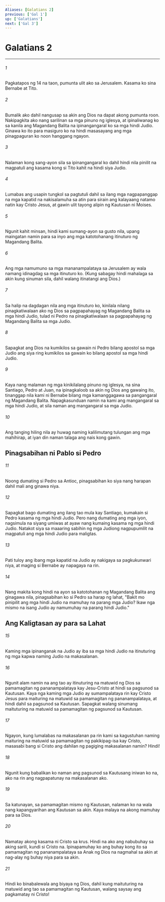```yaml
---
Aliases: [Galatians 2]
previous: ['Gal 1']
up: ['Galatians']
next: ['Gal 3']
---
```

# Galatians 2

***

###### 1
Pagkatapos ng 14 na taon, pumunta ulit ako sa Jerusalem. Kasama ko sina Bernabe at Tito. 

###### 2
Bumalik ako dahil nangusap sa akin ang Dios na dapat akong pumunta roon. Nakipagkita ako nang sarilinan sa mga pinuno ng iglesya, at ipinaliwanag ko sa kanila ang Magandang Balita na ipinangangaral ko sa mga hindi Judio. Ginawa ko ito para masiguro ko na hindi masasayang ang mga pinagpaguran ko noon hanggang ngayon. 

###### 3
Nalaman kong sang-ayon sila sa ipinangangaral ko dahil hindi nila pinilit na magpatuli ang kasama kong si Tito kahit na hindi siya Judio. 

###### 4
Lumabas ang usapin tungkol sa pagtutuli dahil sa ilang mga nagpapanggap na mga kapatid na nakisalamuha sa atin para sirain ang kalayaang natamo natin kay Cristo Jesus, at gawin ulit tayong alipin ng Kautusan ni Moises. 

###### 5
Ngunit kahit minsan, hindi kami sumang-ayon sa gusto nila, upang maingatan namin para sa inyo ang mga katotohanang itinuturo ng Magandang Balita. 

###### 6
Ang mga namumuno sa mga mananampalataya sa Jerusalem ay wala namang idinagdag sa mga itinuturo ko. (Kung sabagay hindi mahalaga sa akin kung sinuman sila, dahil walang itinatangi ang Dios.) 

###### 7
Sa halip na dagdagan nila ang mga itinuturo ko, kinilala nilang pinagkatiwalaan ako ng Dios sa pagpapahayag ng Magandang Balita sa mga hindi Judio, tulad ni Pedro na pinagkatiwalaan sa pagpapahayag ng Magandang Balita sa mga Judio. 

###### 8
Sapagkat ang Dios na kumikilos sa gawain ni Pedro bilang apostol sa mga Judio ang siya ring kumikilos sa gawain ko bilang apostol sa mga hindi Judio. 

###### 9
Kaya nang malaman ng mga kinikilalang pinuno ng iglesya, na sina Santiago, Pedro at Juan, na ipinagkaloob sa akin ng Dios ang gawaing ito, tinanggap nila kami ni Bernabe bilang mga kamanggagawa sa pangangaral ng Magandang Balita. Napagkasunduan namin na kami ang mangangaral sa mga hindi Judio, at sila naman ang mangangaral sa mga Judio. 

###### 10
Ang tanging hiling nila ay huwag naming kalilimutang tulungan ang mga mahihirap, at iyan din naman talaga ang nais kong gawin.

## Pinagsabihan ni Pablo si Pedro 

###### 11
Noong dumating si Pedro sa Antioc, pinagsabihan ko siya nang harapan dahil mali ang ginawa niya. 

###### 12
Sapagkat bago dumating ang ilang tao mula kay Santiago, kumakain si Pedro kasama ng mga hindi Judio. Pero nang dumating ang mga iyon, nagsimula na siyang umiwas at ayaw nang kumaing kasama ng mga hindi Judio. Natakot siya sa maaaring sabihin ng mga Judiong nagpupumilit na magpatuli ang mga hindi Judio para maligtas. 

###### 13
Pati tuloy ang ibang mga kapatid na Judio ay nakigaya sa pagkukunwari niya, at maging si Bernabe ay napagaya na rin. 

###### 14
Nang makita kong hindi na ayon sa katotohanan ng Magandang Balita ang ginagawa nila, pinagsabihan ko si Pedro sa harap ng lahat, "Bakit mo pinipilit ang mga hindi Judio na mamuhay na parang mga Judio? Ikaw nga mismo na isang Judio ay namumuhay na parang hindi Judio." 

## Ang Kaligtasan ay para sa Lahat 

###### 15
Kaming mga ipinanganak na Judio ay iba sa mga hindi Judio na itinuturing ng mga kapwa naming Judio na makasalanan. 

###### 16
Ngunit alam namin na ang tao ay itinuturing na matuwid ng Dios sa pamamagitan ng pananampalataya kay Jesu-Cristo at hindi sa pagsunod sa Kautusan. Kaya nga kaming mga Judio ay sumampalataya rin kay Cristo Jesus para maituring na matuwid sa pamamagitan ng pananampalataya, at hindi dahil sa pagsunod sa Kautusan. Sapagkat walang sinumang maituturing na matuwid sa pamamagitan ng pagsunod sa Kautusan. 

###### 17
Ngayon, kung lumalabas na makasalanan pa rin kami sa kagustuhan naming maituring na matuwid sa pamamagitan ng pakikipag-isa kay Cristo, masasabi bang si Cristo ang dahilan ng pagiging makasalanan namin? Hindi! 

###### 18
Ngunit kung babalikan ko naman ang pagsunod sa Kautusang iniwan ko na, ako na rin ang nagpapatunay na makasalanan ako. 

###### 19
Sa katunayan, sa pamamagitan mismo ng Kautusan, nalaman ko na wala nang kapangyarihan ang Kautusan sa akin. Kaya malaya na akong mamuhay para sa Dios. 

###### 20
Namatay akong kasama ni Cristo sa krus. Hindi na ako ang nabubuhay sa aking sarili, kundi si Cristo na. Ipinapamuhay ko ang buhay kong ito sa pamamagitan ng pananampalataya sa Anak ng Dios na nagmahal sa akin at nag-alay ng buhay niya para sa akin. 

###### 21
Hindi ko binabalewala ang biyaya ng Dios, dahil kung maituturing na matuwid ang tao sa pamamagitan ng Kautusan, walang saysay ang pagkamatay ni Cristo!
